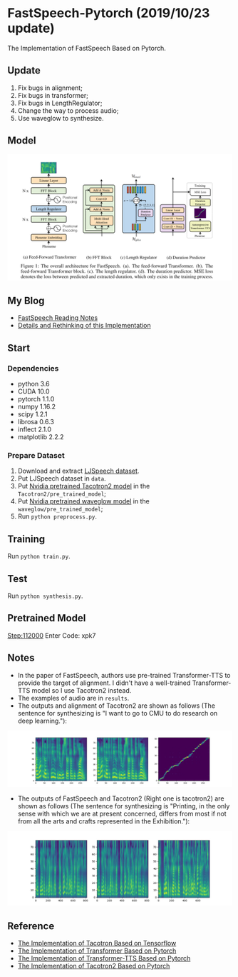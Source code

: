 # FastSpeech-Pytorch (2019/10/23 update)
The Implementation of FastSpeech Based on Pytorch.

## Update
1. Fix bugs in alignment;
2. Fix bugs in transformer;
3. Fix bugs in LengthRegulator;
4. Change the way to process audio;
5. Use waveglow to synthesize.

## Model
<div align="center">
<img src="img/model.png">
</div>

## My Blog
- [FastSpeech Reading Notes](https://zhuanlan.zhihu.com/p/67325775)
- [Details and Rethinking of this Implementation](https://zhuanlan.zhihu.com/p/67939482)

## Start
### Dependencies
- python 3.6
- CUDA 10.0
- pytorch 1.1.0
- numpy 1.16.2
- scipy 1.2.1
- librosa 0.6.3
- inflect 2.1.0
- matplotlib 2.2.2

### Prepare Dataset
1. Download and extract [LJSpeech dataset](https://keithito.com/LJ-Speech-Dataset/).
2. Put LJSpeech dataset in `data`.
3. Put [Nvidia pretrained Tacotron2 model](https://drive.google.com/file/d/1c5ZTuT7J08wLUoVZ2KkUs_VdZuJ86ZqA/view?usp=sharing) in the `Tacotron2/pre_trained_model`;
4. Put [Nvidia pretrained waveglow model](https://drive.google.com/file/d/1WsibBTsuRg_SF2Z6L6NFRTT-NjEy1oTx/view?usp=sharing) in the `waveglow/pre_trained_model`;
5. Run `python preprocess.py`.

## Training
Run `python train.py`.

## Test
Run `python synthesis.py`.

## Pretrained Model
[Step:112000](https://pan.baidu.com/s/1by3-8t3A6uihK8K9IFZ7rg) Enter Code: xpk7

## Notes
- In the paper of FastSpeech, authors use pre-trained Transformer-TTS to provide the target of alignment. I didn't have a well-trained Transformer-TTS model so I use Tacotron2 instead.
- The examples of audio are in `results`.
- The outputs and alignment of Tacotron2 are shown as follows (The sentence for synthesizing is "I want to go to CMU to do research on deep learning."):
<div align="center">
<img src="img/tacotron2_outputs.jpg">
</div>

- The outputs of FastSpeech and Tacotron2 (Right one is tacotron2) are shown as follows (The sentence for synthesizing is "Printing, in the only sense with which we are at present concerned, differs from most if not from all the arts and crafts represented in the Exhibition."):
<div align="center">
<img src="img/model_test.jpg">
</div>

## Reference
- [The Implementation of Tacotron Based on Tensorflow](https://github.com/keithito/tacotron)
- [The Implementation of Transformer Based on Pytorch](https://github.com/jadore801120/attention-is-all-you-need-pytorch)
- [The Implementation of Transformer-TTS Based on Pytorch](https://github.com/xcmyz/Transformer-TTS)
- [The Implementation of Tacotron2 Based on Pytorch](https://github.com/NVIDIA/tacotron2)
